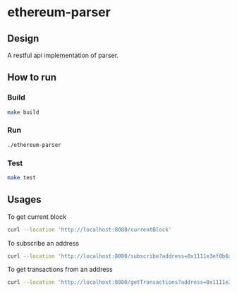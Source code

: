 # ethereum-parser

## Design
A restful api implementation of parser.


## How to run

### Build 
```bash
make build 
```

### Run
```bash
./ethereum-parser 
```

### Test
```bash
make test
```


## Usages

To get current block
```bash
curl --location 'http://localhost:8080/currentBlock'
```

To subscribe an address
```bash
curl --location 'http://localhost:8080/subscribe?address=0x1111e3ef0b6ae32e14a55e0e7cd9b8505177c2bf'
```

To get transactions from an address
```bash
curl --location 'http://localhost:8080/getTransactions?address=0x1111e3ef0b6ae32e14a55e0e7cd9b8505177c2bf'
```